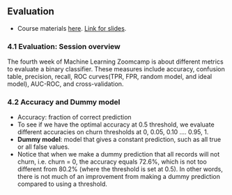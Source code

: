 ## Evaluation
* Course materials [here](https://github.com/DataTalksClub/machine-learning-zoomcamp/tree/master/04-evaluation). [Link for slides](https://www.slideshare.net/slideshow/ml-zoomcamp-4-evaluation-metrics-for-classification/250301340).

### 4.1 Evaluation: Session overview
The fourth week of Machine Learning Zoomcamp is about different metrics to evaluate a binary classifier. These measures include accuracy, confusion table, precision, recall, ROC curves(TPR, FPR, random model, and ideal model), AUC-ROC, and cross-validation.

### 4.2 Accuracy and Dummy model
* Accuracy: fraction of correct prediction
* To see if we have the optimal accuracy at 0.5 threshold, we evaluate different accuracies on churn thresholds at 0, 0.05, 0.10 .... 0.95, 1. 
* **Dummy model**: model that gives a constant prediction, such as all true or all false values.
* Notice that when we make a dummy prediction that all records will not churn, i.e. churn = 0, the accuracy equals 72.6%, which is not too different from 80.2% (where the threshold is set at 0.5). In other words, there is not much of an improvement from making a dummy prediction compared to using a threshold.